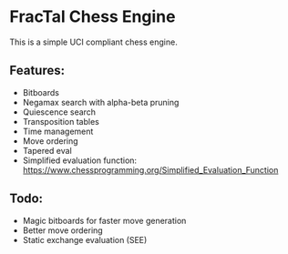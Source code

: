 # FracTal Chess Engine
This is a simple UCI compliant chess engine.

## Features:
- Bitboards
- Negamax search with alpha-beta pruning
- Quiescence search 
- Transposition tables 
- Time management
- Move ordering
- Tapered eval
- Simplified evaluation function: https://www.chessprogramming.org/Simplified_Evaluation_Function

## Todo:
- Magic bitboards for faster move generation
- Better move ordering
- Static exchange evaluation (SEE)
